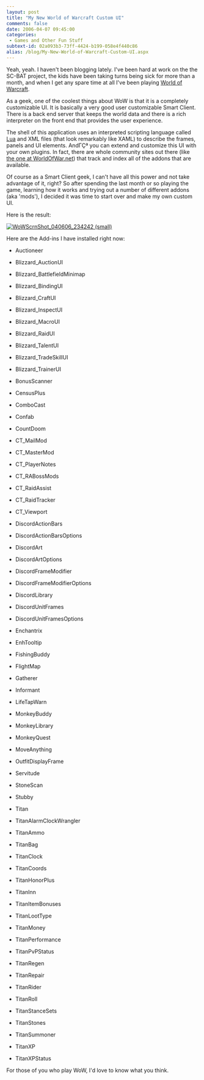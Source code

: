 ```yaml
---
layout: post
title: "My New World of Warcraft Custom UI"
comments: false
date: 2006-04-07 09:45:00
categories:
 - Games and Other Fun Stuff
subtext-id: 02a093b3-73ff-4424-b199-058e4f440c86
alias: /blog/My-New-World-of-Warcraft-Custom-UI.aspx
---
```



Yeah, yeah. I haven't been blogging lately. I've been hard at work on the the SC-BAT project, the kids have been taking turns being sick for more than a month, and when I get any spare time at all I've been playing [World of Warcraft](http://www.worldofwarcraft.com/).

As a geek, one of the coolest things about WoW is that it is a completely customizable UI. It is basically a very good user customizable Smart Client. There is a back end server that keeps the world data and there is a rich interpreter on the front end that provides the user experience.

The shell of this application uses an interpreted scripting language called [Lua](http://www.lua.org/) and XML files (that look remarkably like XAML) to describe the frames, panels and UI elements. AndΓÇª you can extend and customize this UI with your own plugins. In fact, there are whole community sites out there (like [the one at WorldOfWar.net](http://ui.worldofwar.net/)) that track and index all of the addons that are available.

Of course as a Smart Client geek, I can't have all this power and not take advantage of it, right? So after spending the last month or so playing the game, learning how it works and trying out a number of different addons (aka 'mods'), I decided it was time to start over and make my own custom UI.

Here is the result:

[![WoWScrnShot_040606_234242 (small)](http://www.peterprovost.org/Files/WoWScrnShot_040606_234242_20_28small_29.png)](http://www.peterprovost.org/Files/WoWScrnShot_040606_234242.png)

Here are the Add-ins I have installed right now:

  * Auctioneer
  * Blizzard_AuctionUI
  * Blizzard_BattlefieldMinimap
  * Blizzard_BindingUI
  * Blizzard_CraftUI
  * Blizzard_InspectUI
  * Blizzard_MacroUI
  * Blizzard_RaidUI
  * Blizzard_TalentUI
  * Blizzard_TradeSkillUI
  * Blizzard_TrainerUI
  * BonusScanner
  * CensusPlus
  * ComboCast
  * Confab
  * CountDoom
  * CT_MailMod
  * CT_MasterMod
  * CT_PlayerNotes
  * CT_RABossMods
  * CT_RaidAssist
  * CT_RaidTracker
  * CT_Viewport
  * DiscordActionBars
  * DiscordActionBarsOptions
  * DiscordArt
  * DiscordArtOptions
  * DiscordFrameModifier
  * DiscordFrameModifierOptions
  * DiscordLibrary
  * DiscordUnitFrames
  * DiscordUnitFramesOptions
  * Enchantrix
  * EnhTooltip
  * FishingBuddy

  * FlightMap
  * Gatherer
  * Informant
  * LifeTapWarn
  * MonkeyBuddy
  * MonkeyLibrary
  * MonkeyQuest
  * MoveAnything
  * OutfitDisplayFrame
  * Servitude
  * StoneScan
  * Stubby
  * Titan
  * TitanAlarmClockWrangler
  * TitanAmmo
  * TitanBag
  * TitanClock
  * TitanCoords
  * TitanHonorPlus
  * TitanInn
  * TitanItemBonuses
  * TitanLootType
  * TitanMoney
  * TitanPerformance
  * TitanPvPStatus
  * TitanRegen
  * TitanRepair
  * TitanRider
  * TitanRoll
  * TitanStanceSets
  * TitanStones
  * TitanSummoner
  * TitanXP
  * TitanXPStatus

For those of you who play WoW, I'd love to know what you think.
